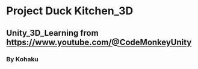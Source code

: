 # Project Duck Kitchen_3D
## Unity_3D_Learning from https://www.youtube.com/@CodeMonkeyUnity
### By Kohaku
